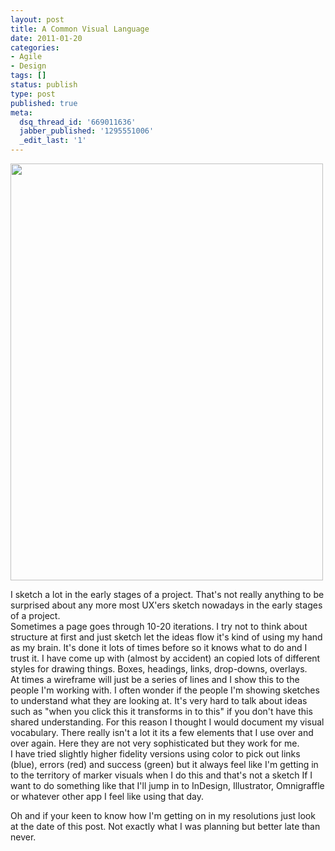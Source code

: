 ```yaml
---
layout: post
title: A Common Visual Language
date: 2011-01-20
categories:
- Agile
- Design
tags: []
status: publish
type: post
published: true
meta:
  dsq_thread_id: '669011636'
  jabber_published: '1295551006'
  _edit_last: '1'
---
```

<div class='posterous_autopost'><a href='http://gavinwye.gavinwye.com/wp-content/uploads/2011/01/img_1014-scaled-1000.jpg'><img src="http://gavinwye.gavinwye.com/wp-content/uploads/2011/01/img_1014-scaled-1000.jpg?w=225" width="500" height="667" /></a> <p>I sketch a lot in the early stages of a project. That&#039;s not really anything to be surprised about any more most UX&#039;ers sketch nowadays in the early stages of a project.<br />Sometimes a page goes through 10-20 iterations. I try not to think about structure at first and just sketch let the ideas flow it&#039;s kind of using my hand as my brain. It&#039;s done it lots of times before so it knows what to do and I trust it. I have come up with (almost by accident) an copied lots of different styles for drawing things. Boxes, headings, links, drop-downs, overlays.<br /> At times a wireframe will just be a series of lines and I show this to the people I&#039;m working with. I often wonder if the people I&#039;m showing sketches to understand what they are looking at. It&#039;s very hard to talk about ideas such as &quot;when you click this it transforms in to this&quot; if you don&#039;t have this shared understanding. For this reason I thought I would document my visual vocabulary. There really isn&#039;t a lot it its a few elements that I use over and over again. Here they are not very sophisticated but they work for me.<br /> I have tried slightly higher fidelity versions using color to pick out links (blue), errors (red) and success (green) but it always feel like I&#039;m getting in to the territory of marker visuals when I do this and that&#039;s not a sketch If I want to do something like that I&#039;ll jump in to InDesign, Illustrator, Omnigraffle or whatever other app I feel like using that day. <p /> Oh and if your keen to know how I&#039;m getting on in my resolutions just look at the date of this post. Not exactly what I was planning but better late than never.<br /></p>        </div>
